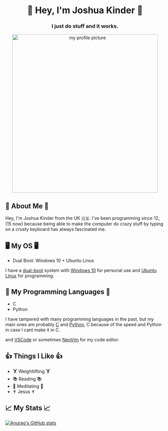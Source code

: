 <div align="center">

  # 👋 Hey, I'm Joshua Kinder 👋

  ### I just do stuff and it works.
  
  <img width=460 height=500 src="https://user-images.githubusercontent.com/97398293/206867045-86d3b8ac-ff89-4fdc-929f-5280f5ff871d.jpg" alt="my profile picture">
  
</div>

## 🧐 About Me 🧐

Hey, I'm Joshua Kinder from the UK 🇬🇧. I've been programming since 12, (15 now) because being able to make the computer do crazy stuff by typing on a crusty keyboard has always fascinated me. 

## 🖥 My OS 🖥

- Dual Boot: Windows 10 + Ubuntu Linux

I have a [dual-boot](https://www.computerhope.com/jargon/d/dualboot.htm) system with [Windows 10](https://en.wikipedia.org/wiki/Windows_10) for personal use and [Ubuntu Linux](https://ubuntu.com/) for programming.

## 🐍 My Programming Languages 🐍

- C
- Python

I have tampered with many programming languages in the past, but my main ones are probably [C](https://en.wikipedia.org/wiki/C_(programming_language)) and [Python](https://en.wikipedia.org/wiki/Python_(programming_language)), C because of the speed and Python in case I cant make it in C.

and [VSCode](https://code.visualstudio.com/) or sometimes [NeoVim](https://neovim.io/) for my code editor.

## 👍 Things I Like 👍

- 🏋️ Weightlifting 🏋️
- 📚 Reading 📚
- 🧘 Meditating 🧘
- ✝️ Jesus ✝️

## 📈 My Stats 📈

[![Anurag's GitHub stats](https://github-readme-stats.vercel.app/api?username=joshjkk&show_icons=true&theme=radical)](https://github.com/anuraghazra/github-readme-stats)
